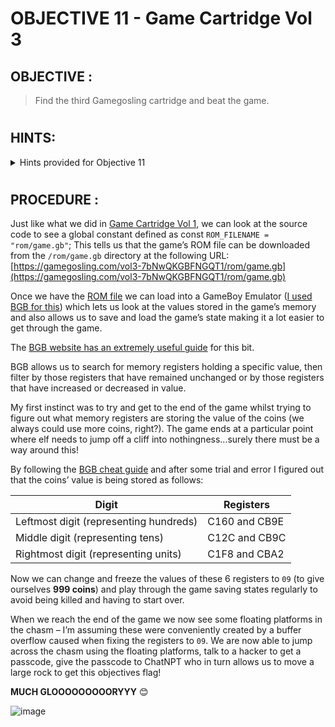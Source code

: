 # OBJECTIVE 11 - Game Cartridge Vol 3 #

## OBJECTIVE : ##
>Find the third Gamegosling cartridge and beat the game.
#  

## HINTS: ##
<details>
  <summary>Hints provided for Objective 11</summary>
  
>-  The location of the treasure in Rusty Quay is marked by a shiny spot on the ground. To help with navigating the maze, try zooming out and changing the camera angle.
>-  This one is a bit long, it never hurts to save your progress!
>-  8bit systems have much smaller registers than you’re used to.
>-  Isn’t this great?!? The coins are **OVERFLOW**ing in their abundance.

</details>

#  

## PROCEDURE : ##

Just like what we did in [Game Cartridge Vol 1](OBJECTIVE%2009%20-%20Game%20Cartridge%20Vol%201%20.md), we can look at the source code to see a global constant defined as const `ROM_FILENAME = "rom/game.gb"`;  This tells us that the game’s ROM file can be downloaded from the `/rom/game.gb` directory at the following URL: [https://gamegosling.com/vol3-7bNwQKGBFNGQT1/rom/game.gb](https://gamegosling.com/vol3-7bNwQKGBFNGQT1/rom/game.gb)

Once we have the [ROM file](Assets/Vol3%20-%20game.gb) we can load into a GameBoy Emulator ([I used BGB for this](https://bgb.bircd.org/)) which lets us look at the values stored in the game’s memory and also allows us to save and load the game’s state making it a lot easier to get through the game.  

The [BGB website has an extremely useful guide](https://bgb.bircd.org/manual.html#cheats) for this bit.

BGB allows us to search for memory registers holding a specific value, then filter by those registers that have remained unchanged or by those registers that have increased or decreased in value.

My first instinct was to try and get to the end of the game whilst trying to figure out what memory registers are storing the value of the coins (we always could use more coins, right?).  The game ends at a particular point where elf needs to jump off a cliff into nothingness...surely there must be a way around this!

By following the [BGB cheat guide](https://bgb.bircd.org/manual.html#cheats) and after some trial and error I figured out that the coins’ value is being stored as follows:

Digit | Registers
---|---
Leftmost digit (representing hundreds) |	C160 and CB9E
Middle digit (representing tens) |		C12C and CB9C
Rightmost digit (representing units)|	C1F8 and CBA2

Now we can change and freeze the values of these 6 registers to `09` (to give ourselves **999 coins**) and play through the game saving states regularly to avoid being killed and having to start over.  

When we reach the end of the game we now see some floating platforms in the chasm – I’m assuming these were conveniently created by a buffer overflow caused when fixing the registers to `09`.  We are now able to jump across the chasm using the floating platforms, talk to a hacker to get a passcode, give the passcode to ChatNPT who in turn allows us to move a large rock to get this objectives flag!  

**MUCH GLOOOOOOOOORYYY** 😊

![image](https://github.com/beta-j/SANS-Holiday-Hack-Challenge-2023/assets/60655500/3987a800-99f6-42cd-8c45-88688a6fa2e8)


